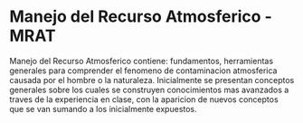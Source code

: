 # Manejo del Recurso Atmosferico - MRAT

Manejo del Recurso Atmosferico contiene: fundamentos, herramientas generales para comprender 
el fenomeno de contaminacion atmosferica causada por el hombre o la naturaleza.  Inicialmente 
se presentan conceptos generales sobre los cuales se construyen conocimientos mas avanzados 
a traves de la experiencia en clase, con la aparicion de nuevos conceptos que se van sumando 
a los inicialmente expuestos.

